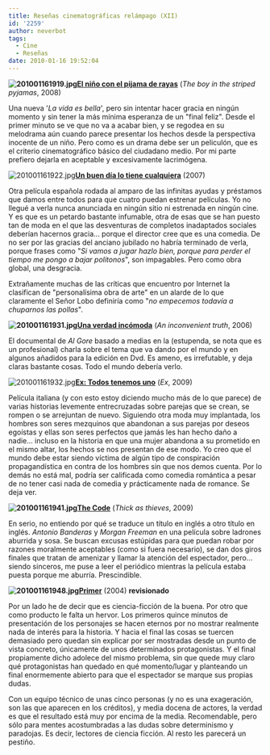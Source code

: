 ```yaml
---
title: Reseñas cinematográficas relámpago (XII)
id: '2259'
author: neverbot
tags:
  - Cine
  - Reseñas
date: 2010-01-16 19:52:04
---
```


**![201001161919.jpg](./201001161919.jpg)[El niño con el pijama de rayas](http://www.imdb.com/title/tt0914798/)** (_The boy in the striped pyjamas_, 2008)

Una nueva '_La vida es bella_', pero sin intentar hacer gracia en ningún momento y sin tener la más mínima esperanza de un "final feliz". Desde el primer minuto se ve que no va a acabar bien, y se regodea en su melodrama aún cuando parece presentar los hechos desde la perspectiva inocente de un niño. Pero como es un drama debe ser un peliculón, que es el criterio cinematográfico básico del ciudadano medio. Por mi parte prefiero dejarla en aceptable y excesivamente lacrimógena.

![201001161922.jpg](./201001161922.jpg)[**Un buen día lo tiene cualquiera**](http://www.filmaffinity.com/es/film520526.html) (2007)

Otra película española rodada al amparo de las infinitas ayudas y préstamos que damos entre todos para que cuatro puedan estrenar películas. Yo no llegué a verla nunca anunciada en ningún sitio ni estrenada en ningún cine. Y es que es un petardo bastante infumable, otra de esas que se han puesto tan de moda en el que las desventuras de completos inadaptados sociales deberían hacernos gracia... porque el director cree que es una comedia. De no ser por las gracias del anciano jubilado no habría terminado de verla, porque frases como "_Si vamos a jugar hazlo bien, porque para perder el tiempo me pongo a bajar politonos_", son impagables. Pero como obra global, una desgracia.

Extrañamente muchas de las críticas que encuentro por Internet la clasifican de "personalísima obra de arte" en un alarde de lo que claramente el Señor Lobo definiría como "_no empecemos todavía a chuparnos las pollas_".

**![201001161931.jpg](./201001161931.jpg)[Una verdad incómoda](http://www.imdb.com/title/tt0497116/)** (_An inconvenient truth_, 2006)  

El documental de _Al Gore_ basado a medias en la (estupenda, se nota que es un profesional) charla sobre el tema que va dando por el mundo y en algunos añadidos para la edición en Dvd. Es ameno, es irrefutable, y deja claras bastante cosas. Todo el mundo debería verlo.

![201001161932.jpg](./201001161932.jpg)[**Ex: Todos tenemos uno**](http://www.filmaffinity.com/es/film610421.html) (_Ex_, 2009)

Película italiana (y con esto estoy diciendo mucho más de lo que parece) de varias historias levemente entrecruzadas sobre parejas que se crean, se rompen o se arrejuntan de nuevo. Siguiendo otra moda muy implantada, los hombres son seres mezquinos que abandonan a sus parejas por deseos egoístas y ellas son seres perfectos que jamás les han hecho daño a nadie... incluso en la historia en que una mujer abandona a su prometido en el mismo altar, los hechos se nos presentan de ese modo. Yo creo que el mundo debe estar siendo víctima de algún tipo de conspiración propagandística en contra de los hombres sin que nos demos cuenta. Por lo demás no está mal, podría ser calificada como comedia romántica a pesar de no tener casi nada de comedia y prácticamente nada de romance. Se deja ver.

**![201001161941.jpg](./201001161941.jpg)[The Code](http://www.imdb.com/title/tt1112782/)** (_Thick as thieves_, 2009)

En serio, no entiendo por qué se traduce un título en inglés a otro título en inglés. _Antonio Banderas_ y _Morgan Freeman_ en una película sobre ladrones aburrida y sosa. Se buscan excusas estúpidas para que puedan robar por razones moralmente aceptables (como si fuera necesario), se dan dos giros finales que tratan de amenizar y llamar la atención del espectador, pero... siendo sinceros, me puse a leer el periódico mientras la película estaba puesta porque me aburría. Prescindible.

**![201001161948.jpg](./201001161948.jpg)[Primer](http://www.imdb.com/title/tt0390384/)** (2004) **revisionado**

Por un lado he de decir que es ciencia-ficción de la buena. Por otro que como producto le falta un hervor. Los primeros quince minutos de presentación de los personajes se hacen eternos por no mostrar realmente nada de interés para la historia. Y hacia el final las cosas se tuercen demasiado pero quedan sin explicar por ser mostradas desde un punto de vista concreto, únicamente de unos determinados protagonistas. Y el final propiamente dicho adolece del mismo problema, sin que quede muy claro qué protagonistas han quedado en qué momento/lugar y planteando un final enormemente abierto para que el espectador se marque sus propias dudas.

Con un equipo técnico de unas cinco personas (y no es una exageración, son las que aparecen en los créditos), y media docena de actores, la verdad es que el resultado está muy por encima de la media. Recomendable, pero sólo para mentes acostumbradas a las dudas sobre determinismo y paradojas. Es decir, lectores de ciencia ficción. Al resto les parecerá un pestiño.